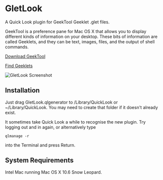# GletLook

A Quick Look plugin for GeekTool Geeklet .glet files.

GeekTool is a preference pane for Mac OS X that allows you to display different kinds of information on your desktop. These bits of information are called Geeklets, and they can be text, images, files, and the output of shell commands.

[Download GeekTool](http://projects.tynsoe.org/en/geektool/download.php)

[Find Geeklets](http://www.macosxtips.co.uk/geeklets/)

![GletLook Screenshot](http://www.macosxtips.co.uk/geeklets/modules/upload/attachments/thumbs/qlscreenshot600x500.jpg)

## Installation

Just drag GletLook.qlgenerator to /Library/QuickLook or ~/Library/QuickLook. You may need to create that folder if it doesn't already exist.

It sometimes take Quick Look a while to recognise the new plugin. Try logging out and in again, or alternatively type

    qlmanage -r

into the Terminal and press Return.

## System Requirements

Intel Mac running Mac OS X 10.6 Snow Leopard.
